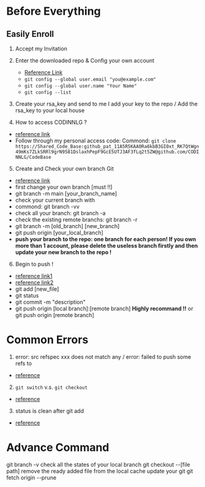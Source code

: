 # Before Everything

## Easily Enroll
1. Accept my Invitation

2. Enter the downloaded repo & Config your own account
    - [Reference Link](https://blog.csdn.net/qq_33975041/article/details/104275499#:~:text=Linux%E4%B8%8B%E9%85%8D%E7%BD%AE%E6%9C%AC%E5%9C%B0git%E5%B9%B6%E5%90%8C%E6%AD%A5github%E8%BF%9C%E7%A8%8B%E4%BB%93%E5%BA%93%201%20%E5%AE%89%E8%A3%85git%E5%B7%A5%E5%85%B7%202%20%E5%AE%89%E8%A3%85SSH%E5%AF%86%E9%92%A5%203%20%E5%88%9B%E5%BB%BAgit,hub%E8%BF%9C%E7%A8%8B%E4%BB%93%E5%BA%93%204%20%E4%BD%BF%E7%94%A8git%20clone%E4%BB%8E%E8%BF%9C%E7%A8%8B%E4%BB%93%E5%BA%93%E4%B8%8B%E8%BD%BD%E6%96%87%E4%BB%B6%205%20%E6%9C%AC%E5%9C%B0%E5%88%9B%E5%BB%BAhello_world.c%E6%96%87%E4%BB%B6%20%E5%B9%B6%E5%B0%86%E6%96%87%E4%BB%B6%E5%90%8C%E6%AD%A5%E5%88%B0%E8%BF%9C%E7%A8%8B%E4%BB%93%E5%BA%93)
    - `git config --global user.email "you@example.com" `
    - ```git config --global user.name "Your Name"```
    - `git config --list`

3. Create your rsa_key and send to me
I add your key to the repo /  Add the rsa_key to your local house

4. How to access CODINNLG ?
- [reference link]( https://developer.aliyun.com/article/1081433)
- Follow through my personal access code:
Commond: `git clone https://Shared_Code_Base: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@github.com/CODINNLG/CodeBase`

5. Create and Check your own branch
Git 
- [reference link](https://www.freecodecamp.org/chinese/news/git-list-branches-how-to-show-all-remote-and-local-branch-names/)
- first change your own branch [must !!] 
- git branch -m main [your_branch_name]
- check your current branch with 
- commond: git branch -vv
- check all your branch: git branch -a
- check the existing remote branchs: git branch -r
- git branch -m [old_branch] [new_branch]
- git push origin [your_local_branch]
- **push your branch to the repo: one branch for each person! If you own more than 1 account, please delete the useless branch firstly and then update your new branch to the repo !**

6. Begin to push !
- [reference link1](https://blog.csdn.net/qq_33975041/article/details/104275499#:~:text=Linux%E4%B8%8B%E9%85%8D%E7%BD%AE%E6%9C%AC%E5%9C%B0git%E5%B9%B6%E5%90%8C%E6%AD%A5github%E8%BF%9C%E7%A8%8B%E4%BB%93%E5%BA%93%201%20%E5%AE%89%E8%A3%85git%E5%B7%A5%E5%85%B7%202%20%E5%AE%89%E8%A3%85SSH%E5%AF%86%E9%92%A5%203%20%E5%88%9B%E5%BB%BAgit,hub%E8%BF%9C%E7%A8%8B%E4%BB%93%E5%BA%93%204%20%E4%BD%BF%E7%94%A8git%20clone%E4%BB%8E%E8%BF%9C%E7%A8%8B%E4%BB%93%E5%BA%93%E4%B8%8B%E8%BD%BD%E6%96%87%E4%BB%B6%205%20%E6%9C%AC%E5%9C%B0%E5%88%9B%E5%BB%BAhello_world.c%E6%96%87%E4%BB%B6%20%E5%B9%B6%E5%B0%86%E6%96%87%E4%BB%B6%E5%90%8C%E6%AD%A5%E5%88%B0%E8%BF%9C%E7%A8%8B%E4%BB%93%E5%BA%93)
- [reference link2](https://blog.csdn.net/k663514387/article/details/110090886)
- git add [new_file]
- git status
- git commit -m "description"
- git push origin [local branch]:[remote branch] **Highly recommand !!**   or git push origin [remote branch]

# Common Errors
1. error: src refspec xxx does not match any / error: failed to push some refs to
- [reference](https://blog.csdn.net/u014361280/article/details/109703556)
2. `git switch` v.s. `git checkout`
- [reference](https://blog.csdn.net/iceboy314159/article/details/121375881) 
3. status is clean after git add
- [reference](https://blog.csdn.net/weixin_42433970/article/details/102796636)

# Advance Command
git branch
-v check all the states of your local branch
git checkout 
--[file path]  remove the ready added file from the local cache
update your git
git fetch origin --prune
